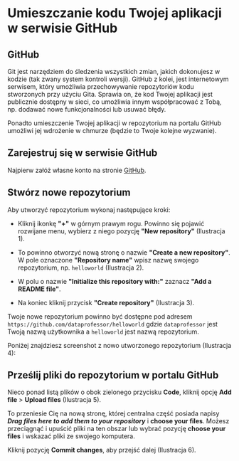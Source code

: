# Umieszczanie kodu Twojej aplikacji w serwisie GitHub

## GitHub

Git jest narzędziem do śledzenia wszystkich zmian, jakich dokonujesz w kodzie (tak zwany system kontroli wersji). GitHub z kolei, jest internetowym serwisem, który umożliwia przechowywanie repozytoriów kodu stworzonych przy użyciu Gita. Sprawia on, że kod Twojej aplikacji jest publicznie dostępny w sieci, co umożliwia innym współpracować z Tobą, np. dodawać nowe funkcjonalności lub usuwać błędy.

Ponadto umieszczenie Twojej aplikacji w repozytorium na portalu GitHub umożliwi jej wdrożenie w chmurze (będzie to Twoje kolejne wyzwanie).

## Zarejestruj się w serwisie GitHub

Najpierw załóż własne konto na stronie [GitHub](https://github.com/).

## Stwórz nowe repozytorium

Aby utworzyć repozytorium wykonaj następujące kroki:
- Kliknij ikonkę **"+"** w górnym prawym rogu. Powinno się pojawić rozwijane menu, wybierz z niego pozycję **"New repository"** (Ilustracja 1).

- To powinno otworzyć nową stronę o nazwie **"Create a new repository"**. W pole oznaczone **"Repository name"** wpisz nazwę swojego repozytorium, np. `helloworld` (Ilustracja 2).

- W polu o nazwie **"Initialize this repository with:"** zaznacz **"Add a README file"**.

- Na koniec kliknij przycisk **"Create repository"** (Ilustracja 3).

Twoje nowe repozytorium powinno być dostępne pod adresem `https://github.com/dataprofessor/helloworld` gdzie `dataprofessor` jest Twoją nazwą użytkownika a `helloworld` jest nazwą repozytorium.

Poniżej znajdziesz screenshot z nowo utworzonego repozytorium (Ilustracja 4):

## Prześlij pliki do repozytorium w portalu GitHub

Nieco ponad listą plików o obok zielonego przycisku **Code**, kliknij opcję **Add file** > **Upload files** (Ilustracja 5).

To przeniesie Cię na nową stronę, której centralna część posiada napisy ***Drag files here to add them to your repository*** i **choose your files**. Możesz przeciągnąć i upuścić pliki na ten obszar lub wybrać pozycję **choose your files** i wskazać pliki ze swojego komputera.

Kliknij pozycję **Commit changes**, aby przejść dalej (Ilustracja 6).

